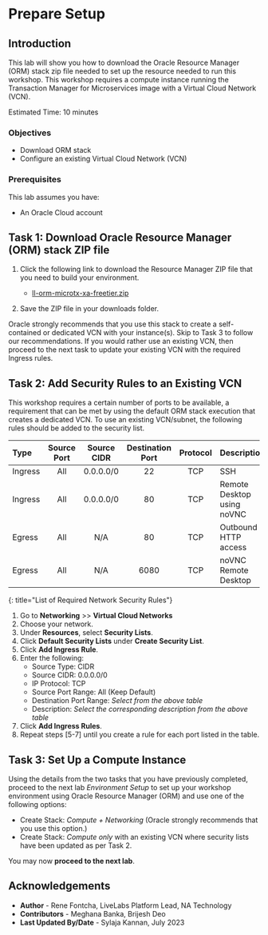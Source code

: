 # Prepare Setup

## Introduction
This lab will show you how to download the Oracle Resource Manager (ORM) stack zip file needed to set up the resource needed to run this workshop. This workshop requires a compute instance running the Transaction Manager for Microservices image with a Virtual Cloud Network (VCN).

Estimated Time: 10 minutes

### Objectives
-   Download ORM stack
-   Configure an existing Virtual Cloud Network (VCN)

### Prerequisites

This lab assumes you have:

- An Oracle Cloud account

## Task 1: Download Oracle Resource Manager (ORM) stack ZIP file
1.  Click the following link to download the Resource Manager ZIP file that you need to build your environment.

    - [ll-orm-microtx-xa-freetier.zip](https://objectstorage.us-ashburn-1.oraclecloud.com/p/VEKec7t0mGwBkJX92Jn0nMptuXIlEpJ5XJA-A6C9PymRgY2LhKbjWqHeB5rVBbaV/n/c4u04/b/livelabsfiles/o/data-management-library-files/ll-orm-microtx-xa-freetier.zip)

2. Save the ZIP file in your downloads folder.

Oracle strongly recommends that you use this stack to create a self-contained or dedicated VCN with your instance(s). Skip to Task 3 to follow our recommendations. If you would rather use an existing VCN, then proceed to the next task to update your existing VCN with the required Ingress rules.

## Task 2: Add Security Rules to an Existing VCN

This workshop requires a certain number of ports to be available, a requirement that can be met by using the default ORM stack execution that creates a dedicated VCN. To use an existing VCN/subnet, the following rules should be added to the security list.

| Type           | Source Port    | Source CIDR | Destination Port | Protocol | Description                           |
| :-----------   |   :--------:   |  :--------: |    :----------:  | :----:   | :------------------------------------ |
| Ingress        | All            | 0.0.0.0/0   | 22               | TCP      | SSH                                   |
| Ingress        | All            | 0.0.0.0/0   | 80               | TCP      | Remote Desktop using noVNC            |
| Egress         | All            | N/A         | 80               | TCP      | Outbound HTTP access                  |
| Egress         | All            | N/A         | 6080              | TCP      | noVNC Remote Desktop                |
{: title="List of Required Network Security Rules"}

<!-- **Notes**: This next table is for reference and should be adapted for the workshop. If optional rules are needed as shown in the example below, then uncomment it and add those optional rules. The first entry is just for illustration and may not fit your workshop -->

<!--
| Type           | Source Port    | Source CIDR | Destination Port | Protocol | Description                           |
| :-----------   |   :--------:   |  :--------: |    :----------:  | :----:   | :------------------------------------ |
| Ingress        | All            | 0.0.0.0/0   | 443               | TCP     | e.g. Remote access for web app        |
{: title="List of Optional Network Security Rules"}
-->

1. Go to **Networking** >> **Virtual Cloud Networks**
2. Choose your network.
3. Under **Resources**, select **Security Lists**.
4. Click **Default Security Lists** under **Create Security List**.
5. Click **Add Ingress Rule**.
6. Enter the following:
    - Source Type: CIDR
    - Source CIDR: 0.0.0.0/0
    - IP Protocol: TCP
    - Source Port Range: All (Keep Default)
    - Destination Port Range: *Select from the above table*
    - Description: *Select the corresponding description from the above table*
7. Click **Add Ingress Rules**.
8. Repeat steps [5-7] until you create a rule for each port listed in the table.

## Task 3: Set Up a Compute Instance
Using the details from the two tasks that you have previously completed, proceed to the next lab *Environment Setup* to set up your workshop environment using Oracle Resource Manager (ORM) and use one of the following options:

-  Create Stack:  *Compute + Networking* (Oracle strongly recommends that you use this option.)
-  Create Stack:  *Compute only* with an existing VCN where security lists have been updated as per Task 2.

You may now **proceed to the next lab**.

## Acknowledgements
* **Author** - Rene Fontcha, LiveLabs Platform Lead, NA Technology
* **Contributors** - Meghana Banka, Brijesh Deo
* **Last Updated By/Date** - Sylaja Kannan, July 2023
